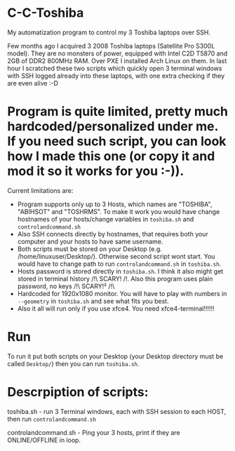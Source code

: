 # C-C-Toshiba
My automatization program to control my 3 Toshiba laptops over SSH.

Few months ago I acquired 3 2008 Toshiba laptops (Satellite Pro S300L model). They are no monsters of power, equipped with Intel C2D T5870 and 2GB of DDR2 800MHz RAM.
Over PXE I installed Arch Linux on them. In last hour I scratched these two scripts which quickly open 3 terminal windows with SSH logged already into these laptops, with one extra checking if they are even alive :-D

# Program is quite limited, pretty much hardcoded/personalized under me. If you need such script, you can look how I made this one (or copy it and mod it so it works for you :-)).

Current limitations are:
- Program supports only up to 3 Hosts, which names are "TOSHIBA", "ABIHSOT" and "TOSHRMS". To make it work you would have change hostnames of your hosts/change variables in `toshiba.sh` and `controlandcommand.sh`
- Also SSH connects directly by hostnames, that requires both your computer and your hosts to have same username.
- Both scripts must be stored on your Desktop (e.g. /home/linuxuser/Desktop/). Otherwise second script wont start. You would have to change path to run `controlandcommand.sh` in `toshiba.sh`.
- Hosts password is stored directly in `toshiba.sh`. I think it also might get stored in terminal history /!\ SCARY! /!\. Also this program uses plain password, no keys /!\ SCARY!² /!\
- Hardcoded for 1920x1080 monitor. You will have to play with numbers in `--geometry` in `toshiba.sh` and see what fits you best.
- Also it all will run only if you use xfce4. You need xfce4-terminal!!!!!!

# Run

To run it put both scripts on your Desktop (your Desktop directory must be called `Desktop/`) then you can run `toshiba.sh`.

# Descrpiption of scripts:

  toshiba.sh - run 3 Terminal windows, each with SSH session to each HOST, then run `controlandcommand.sh`
  
  controlandcommand.sh - Ping your 3 hosts, print if they are ONLINE/OFFLINE in loop.
